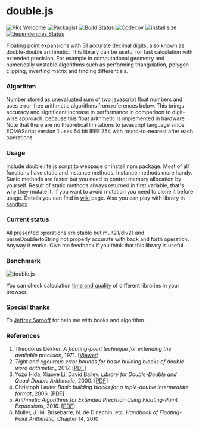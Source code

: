 # double.js
[![PRs Welcome](https://img.shields.io/badge/PRs-welcome-brightgreen.svg?style=flat)](https://egghead.io/courses/how-to-contribute-to-an-open-source-project-on-github) 
![Packagist](https://img.shields.io/packagist/l/doctrine/orm.svg)
[![Build Status](https://travis-ci.org/munrocket/double.js.svg?branch=master)](https://travis-ci.org/munrocket/double.js)
[![Codecov](https://img.shields.io/codecov/c/github/munrocket/double.js.svg)](https://codecov.io/gh/munrocket/double.js)
[![install size](https://packagephobia.now.sh/badge?p=double.js)](https://packagephobia.now.sh/result?p=double.js)
[![dependencies Status](https://david-dm.org/munrocket/double.js/status.svg)](https://david-dm.org/munrocket/double.js)


Floating point expansions with 31 accurate decimal digits, also known as double-double arithmetic. This library can be useful for fast calculation with extended precision. For example in computational geometry and numerically unstable algorithms such as performing triangulation, polygon clipping, inverting matrix and finding differentials.

### Algorithm
Number stored as unevaluated sum of two javascript float numbers and uses error-free arithmetic algorithms from references below. This brings accuracy and significant increase in performance in comparison to digit-wise approach, because this float arithmetic is implemented in hardware. Note that there are no theoretical limitations to javascript language since ECMAScript version 1 uses 64 bit IEEE 754 with round-to-nearest after each operations.

### Usage
Include double.iife.js script to webpage or install npm package. Most of all functions have static and instance methods. Instance methods more handy. Static methods are faster but you need to control memory allocation by yourself. Result of static methods always returned in first variable, that's why they mutate it. If you want to avoid mutation you need to clone it before usage. Details you can find in [wiki](https://github.com/munrocket/double.js/wiki) page. Also you can play with library in [sandbox](https://runkit.com/munrocket/double.js-example/1.1.0).


### Current status
All presented operations are stable but mult21/div21 and parseDouble/toString not properly accurate with back and forth operation. Anyway it works. Give me feedback if you think that this library is useful.

### Benchmark
![double.js](https://i.imgur.com/kcl8iki.png)

You can check calculation [time and quality](https://cdn.rawgit.com/munrocket/double.js/c16be8c0/test/benchmark.html) of different libraries in your browser.

### Special thanks
To [Jeffrey Sarnoff](https://github.com/JeffreySarnoff) for help me with books and algorithm.

### References
1. Theodorus Dekker. *A floating-point technique for extending the available precision*, 1971. [[Viewer](https://gdz.sub.uni-goettingen.de/id/PPN362160546_0018?tify={%22pages%22:[230],%22panX%22:0.306,%22panY%22:0.754,%22view%22:%22info%22,%22zoom%22:0.39})]
2. *Tight and rigourous error bounds for basic building blocks of double-word arithmetic.*, 2017. [[PDF](https://hal.archives-ouvertes.fr/hal-01351529v3/document)]
3. Yozo Hida, Xiaoye Li, David Bailey. *Library for Double-Double and Quad-Double Arithmetic*, 2000. [[PDF](http://web.mit.edu/tabbott/Public/quaddouble-debian/qd-2.3.4-old/docs/qd.pdf)]
4. Christoph Lauter *Basic building blocks for a triple-double intermediate format*, 2006. [[PDF](https://hal.inria.fr/inria-00070314/document)]
5. *Arithmetic Algorithms for Extended Precision Using Floating-Point Expansions*, 2016. [[PDF](http://perso.ens-lyon.fr/jean-michel.muller/07118139.pdf)]
6. Muller, J.-M. Brisebarre, N. de Dinechin, etc. *Handbook of Floating-Point Arithmetic*, Chapter 14, 2010.
